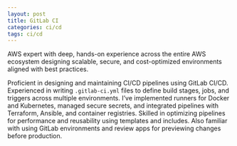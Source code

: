 ```yaml
---
layout: post
title: GitLab CI
categories: ci/cd
tags: ci/cd
---
```


AWS expert with deep, hands-on experience across the entire AWS ecosystem designing scalable, secure, and cost-optimized environments aligned with best practices.

<!--more-->

Proficient in designing and maintaining CI/CD pipelines using GitLab CI/CD. Experienced in writing `.gitlab-ci.yml` files to define build stages, jobs, and triggers across multiple environments. I’ve implemented runners for Docker and Kubernetes, managed secure secrets, and integrated pipelines with Terraform, Ansible, and container registries. Skilled in optimizing pipelines for performance and reusability using templates and includes. Also familiar with using GitLab environments and review apps for previewing changes before production.
